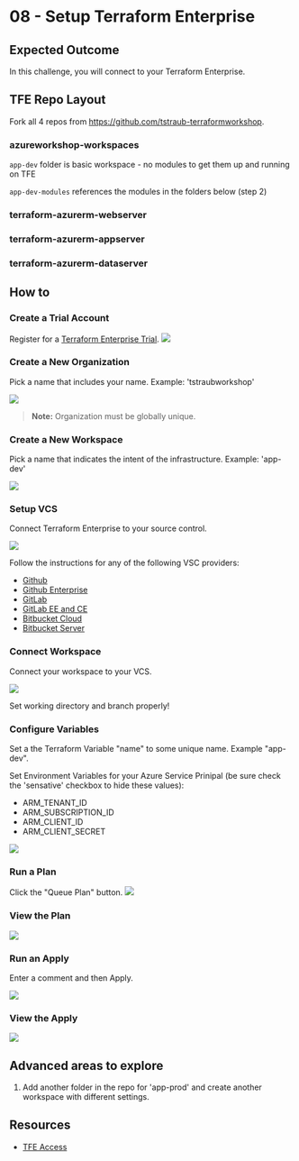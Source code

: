 # 08 - Setup Terraform Enterprise

## Expected Outcome

In this challenge, you will connect to your Terraform Enterprise.

## TFE Repo Layout

Fork all 4 repos from https://github.com/tstraub-terraformworkshop.

### azureworkshop-workspaces

`app-dev` folder is basic workspace - no modules to get them up and running on TFE

`app-dev-modules` references the modules in the folders below (step 2)

### terraform-azurerm-webserver

### terraform-azurerm-appserver

### terraform-azurerm-dataserver

## How to

### Create a Trial Account

Register for a [Terraform Enterprise Trial](https://app.terraform.io/account/new?trial=terraform).
![](../../img/2018-04-14-12-58-33.png)

### Create a New Organization

Pick a name that includes your name. Example: 'tstraubworkshop'

![](../../img/2018-04-14-12-59-54.png)

> __Note:__ Organization must be globally unique.

### Create a New Workspace

Pick a name that indicates the intent of the infrastructure. Example: 'app-dev'

![](../../img/2018-04-14-13-10-52.png)

### Setup VCS

Connect Terraform Enterprise to your source control.

![](../../img/2018-04-14-13-21-32.png)

Follow the instructions for any of the following VSC providers:

- [Github](https://www.terraform.io/docs/enterprise/vcs/github.html)
- [Github Enterprise](https://www.terraform.io/docs/enterprise/vcs/github-enterprise.html)
- [GitLab](https://www.terraform.io/docs/enterprise/vcs/gitlab-com.html)
- [GitLab EE and CE](https://www.terraform.io/docs/enterprise/vcs/gitlab-eece.html)
- [Bitbucket Cloud](https://www.terraform.io/docs/enterprise/vcs/bitbucket-cloud.html)
- [Bitbucket Server](https://www.terraform.io/docs/enterprise-legacy/index.html)

### Connect Workspace

Connect your workspace to your VCS.

![](../../img/2018-04-14-14-04-56.png)

Set working directory and branch properly!

### Configure Variables

Set a the Terraform Variable "name" to some unique name. Example "app-dev".

Set Environment Variables for your Azure Service Prinipal (be sure check the 'sensative' checkbox to hide these values):

- ARM_TENANT_ID
- ARM_SUBSCRIPTION_ID
- ARM_CLIENT_ID
- ARM_CLIENT_SECRET

![](../../img/2018-04-14-14-10-32.png)

### Run a Plan

Click the "Queue Plan" button.
![](../../img/2018-04-14-14-12-05.png)


### View the Plan

![](../../img/2018-04-14-14-13-01.png)


### Run an Apply

Enter a comment and then Apply.

![](../../img/2018-04-14-14-13-52.png)

### View the Apply

![](../../img/2018-04-14-14-15-02.png)


## Advanced areas to explore

1. Add another folder in the repo for 'app-prod' and create another workspace with different settings.

## Resources

- [TFE Access](https://www.terraform.io/docs/enterprise/getting-started/access.html)
